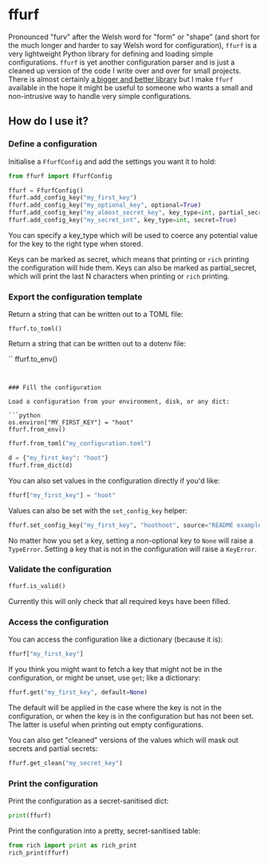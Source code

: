 # ffurf

Pronounced "furv" after the Welsh word for "form" or "shape" (and short for the much longer and harder to say Welsh word for configuration), `ffurf` is a very lightweight Python library for defining and loading simple configurations.
`ffurf` is yet another configuration parser and is just a cleaned up version of the code I write over and over for small projects. There is almost certainly [a bigger and better library](http://dynaconf.com/) but I make `ffurf` available in the hope it might be useful to someone who wants a small and non-intrusive way to handle very simple configurations.

## How do I use it?

### Define a configuration

Initialise a `FfurfConfig` and add the settings you want it to hold:

```python
from ffurf import FfurfConfig

ffurf = FfurfConfig()
ffurf.add_config_key("my_first_key")
ffurf.add_config_key("my_optional_key", optional=True)
ffurf.add_config_key("my_almost_secret_key", key_type=int, partial_secret=4)
ffurf.add_config_key("my_secret_int", key_type=int, secret=True)
```

You can specify a key_type which will be used to coerce any potential value for
the key to the right type when stored.

Keys can be marked as secret, which means that printing or `rich` printing the
configuration will hide them. Keys can also be marked as partial_secret, which
will print the last N characters when printing or `rich` printing.

### Export the configuration template

Return a string that can be written out to a TOML file:

```
ffurf.to_toml()
```

Return a string that can be written out to a dotenv file:

``
ffurf.to_env()
```


### Fill the configuration

Load a configuration from your environment, disk, or any dict:

```python
os.environ["MY_FIRST_KEY"] = "hoot"
ffurf.from_env()
```

```python
ffurf.from_toml("my_configuration.toml")
```

```python
d = {"my_first_key": "hoot"}
ffurf.from_dict(d)
```

You can also set values in the configuration directly if you'd like:

```python
ffurf["my_first_key"] = "hoot"
```

Values can also be set with the `set_config_key` helper:

```python
ffurf.set_config_key("my_first_key", "hoothoot", source="README example")
```

No matter how you set a key, setting a non-optional key to `None` will
raise a `TypeError`. Setting a key that is not in the configuration will
raise a `KeyError`.

### Validate the configuration

```python
ffurf.is_valid()
```

Currently this will only check that all required keys have been filled.

### Access the configuration

You can access the configuration like a dictionary (because it is):

```python
ffurf["my_first_key"]
```

If you think you might want to fetch a key that might not be in the configuration,
or might be unset, use `get`; like a dictionary:

```python
ffurf.get("my_first_key", default=None)
```

The default will be applied in the case where the key is not in the configuration,
or when the key is in the configuration but has not been set. The latter is useful
when printing out empty configurations.

You can also get "cleaned" versions of the values which will mask out secrets
and partial secrets:

```python
ffurf.get_clean("my_secret_key")
```

### Print the configuration

Print the configuration as a secret-sanitised dict:

```python
print(ffurf)
```

Print the configuration into a pretty, secret-sanitised table:

```python
from rich import print as rich_print
rich_print(ffurf)
```
